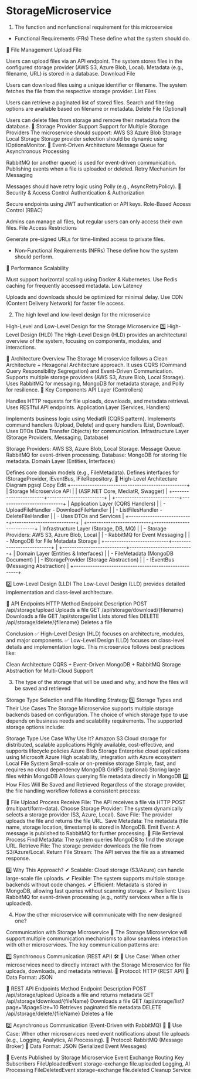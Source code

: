 # StorageMicroservice

1)	The function and nonfunctional requirement for this microservice
 - Functional Requirements (FRs)
These define what the system should do.

🔹 File Management
Upload File

Users can upload files via an API endpoint.
The system stores files in the configured storage provider (AWS S3, Azure Blob, Local).
Metadata (e.g., filename, URL) is stored in a database.
Download File

Users can download files using a unique identifier or filename.
The system fetches the file from the respective storage provider.
List Files

Users can retrieve a paginated list of stored files.
Search and filtering options are available based on filename or metadata.
Delete File (Optional)

Users can delete files from storage and remove their metadata from the database.
🔹 Storage Provider Support
Support for Multiple Storage Providers
The microservice should support:
AWS S3
Azure Blob Storage
Local Storage
Storage provider selection should be dynamic using IOptionsMonitor.
🔹 Event-Driven Architecture
Message Queue for Asynchronous Processing

RabbitMQ (or another queue) is used for event-driven communication.
Publishing events when a file is uploaded or deleted.
Retry Mechanism for Messaging

Messages should have retry logic using Polly (e.g., AsyncRetryPolicy).
🔹 Security & Access Control
Authentication & Authorization

Secure endpoints using JWT authentication or API keys.
Role-Based Access Control (RBAC)

Admins can manage all files, but regular users can only access their own files.
File Access Restrictions

Generate pre-signed URLs for time-limited access to private files.
- Non-Functional Requirements (NFRs)
These define how the system should perform.

🔹 Performance
Scalability

Must support horizontal scaling using Docker & Kubernetes.
Use Redis caching for frequently accessed metadata.
Low Latency

Uploads and downloads should be optimized for minimal delay.
Use CDN (Content Delivery Network) for faster file access.

2)	The high level and low-level design for the microservice

High-Level and Low-Level Design for the Storage Microservice
1️⃣ High-Level Design (HLD)
The High-Level Design (HLD) provides an architectural overview of the system, focusing on components, modules, and interactions.

🔹 Architecture Overview
The Storage Microservice follows a Clean Architecture + Hexagonal Architecture approach.
It uses CQRS (Command Query Responsibility Segregation) and Event-Driven Communication.
Supports multiple storage providers (AWS S3, Azure Blob, Local Storage).
Uses RabbitMQ for messaging, MongoDB for metadata storage, and Polly for resilience.
🔹 Key Components
API Layer (Controllers)

Handles HTTP requests for file uploads, downloads, and metadata retrieval.
Uses RESTful API endpoints.
Application Layer (Services, Handlers)

Implements business logic using MediatR (CQRS pattern).
Implements command handlers (Upload, Delete) and query handlers (List, Download).
Uses DTOs (Data Transfer Objects) for communication.
Infrastructure Layer (Storage Providers, Messaging, Database)

Storage Providers: AWS S3, Azure Blob, Local Storage.
Message Queue: RabbitMQ for event-driven processing.
Database: MongoDB for storing file metadata.
Domain Layer (Entities, Interfaces)

Defines core domain models (e.g., FileMetadata).
Defines interfaces for IStorageProvider, IEventBus, IFileRepository.
🔹 High-Level Architecture Diagram
pgsql
Copy
Edit
             +-------------------------------------------------+
             |        Storage Microservice API                |
             |        (ASP.NET Core, MediatR, Swagger)        |
             +-----------------------+------------------------+
                                     |
  +---------------------------+---------------------------+
  |         Application Layer (CQRS Handlers)            |
  |  - UploadFileHandler       - DownloadFileHandler     |
  |  - ListFilesHandler        - DeleteFileHandler      |
  |  - Uses DTOs and Services                           |
  +---------------------------+---------------------------+
                                     |
  +---------------------------+---------------------------+
  |        Infrastructure Layer (Storage, DB, MQ)        |
  |  - Storage Providers: AWS S3, Azure Blob, Local      |
  |  - RabbitMQ for Event Messaging                     |
  |  - MongoDB for File Metadata Storage                |
  +---------------------------+---------------------------+
                                     |
  +---------------------------+---------------------------+
  |        Domain Layer (Entities & Interfaces)         |
  |  - FileMetadata (MongoDB Document)                  |
  |  - IStorageProvider (Storage Abstraction)           |
  |  - IEventBus (Messaging Abstraction)                |
  +------------------------------------------------------+

2️⃣ Low-Level Design (LLD)
The Low-Level Design (LLD) provides detailed implementation and class-level architecture.

🔹 API Endpoints
HTTP Method	Endpoint	Description
POST	/api/storage/upload	Uploads a file
GET	/api/storage/download/{filename}	Downloads a file
GET	/api/storage/list	Lists stored files
DELETE	/api/storage/delete/{filename}	Deletes a file

Conclusion
✅ High-Level Design (HLD) focuses on architecture, modules, and major components.
✅ Low-Level Design (LLD) focuses on class-level details and implementation logic.
This microservice follows best practices like:

Clean Architecture
CQRS + Event-Driven
MongoDB + RabbitMQ
Storage Abstraction for Multi-Cloud Support


3)	The type of the storage that will be used and why, and how the files will be saved and retrieved 

Storage Type Selection and File Handling Strategy
1️⃣ Storage Types and Their Use Cases
The Storage Microservice supports multiple storage backends based on configuration. The choice of which storage type to use depends on business needs and scalability requirements. The supported storage options include:

Storage Type	Use Case	Why Use It?
Amazon S3	Cloud storage for distributed, scalable applications	Highly available, cost-effective, and supports lifecycle policies
Azure Blob Storage	Enterprise cloud applications using Microsoft Azure	High scalability, integration with Azure ecosystem
Local File System	Small-scale or on-premise storage	Simple, fast, and requires no cloud dependency
MongoDB GridFS (optional)	Storing large files within MongoDB	Allows querying file metadata directly in MongoDB
2️⃣ How Files Will Be Saved and Retrieved
Regardless of the storage provider, the file handling workflow follows a consistent process:

📌 File Upload Process
Receive File: The API receives a file via HTTP POST (multipart/form-data).
Choose Storage Provider: The system dynamically selects a storage provider (S3, Azure, Local).
Save File: The provider uploads the file and returns the file URL.
Save Metadata: The metadata (file name, storage location, timestamp) is stored in MongoDB.
Emit Event: A message is published to RabbitMQ for further processing.
📌 File Retrieval Process
Find Metadata: The system queries MongoDB to find the storage URL.
Retrieve File: The storage provider downloads the file from S3/Azure/Local.
Return File Stream: The API serves the file as a streamed response.

3️⃣ Why This Approach?
✔ Scalable: Cloud storage (S3/Azure) can handle large-scale file uploads.
✔ Flexible: The system supports multiple storage backends without code changes.
✔ Efficient: Metadata is stored in MongoDB, allowing fast queries without scanning storage.
✔ Resilient: Uses RabbitMQ for event-driven processing (e.g., notify services when a file is uploaded).


4)	How the other microservice will communicate with the new designed one?


Communication with Storage Microservice 🚀
The Storage Microservice will support multiple communication mechanisms to allow seamless interaction with other microservices. The key communication patterns are:

1️⃣ Synchronous Communication (REST API) 🛠️
🔹 Use Case: When other microservices need to directly interact with the Storage Microservice for file uploads, downloads, and metadata retrieval.
🔹 Protocol: HTTP (REST API)
🔹 Data Format: JSON

📌 REST API Endpoints
Method	Endpoint	Description
POST	/api/storage/upload	Uploads a file and returns metadata
GET	/api/storage/download/{fileName}	Downloads a file
GET	/api/storage/list?page=1&pageSize=10	Retrieves paginated file metadata
DELETE	/api/storage/delete/{fileName}	Deletes a file

2️⃣ Asynchronous Communication (Event-Driven with RabbitMQ) 📨
🔹 Use Case: When other microservices need event notifications about file uploads (e.g., Logging, Analytics, AI Processing).
🔹 Protocol: RabbitMQ (Message Broker)
🔹 Data Format: JSON (Serialized Event Messages)

📌 Events Published by Storage Microservice
Event	Exchange	Routing Key	Subscribers
FileUploadedEvent	storage-exchange	file.uploaded	Logging, AI Processing
FileDeletedEvent	storage-exchange	file.deleted	Cleanup Service
